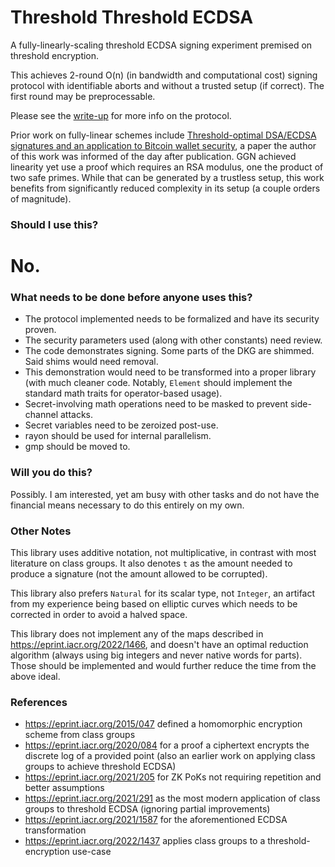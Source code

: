 # Threshold Threshold ECDSA

A fully-linearly-scaling threshold ECDSA signing experiment premised on
threshold encryption.

This achieves 2-round O(n) (in bandwidth and computational cost) signing
protocol with identifiable aborts and without a trusted setup (if correct). The
first round may be preprocessable.

Please see the [write-up](./write-up.md) for more info on the protocol.

Prior work on fully-linear schemes include
[Threshold-optimal DSA/ECDSA signatures and an application to Bitcoin wallet security](https://eprint.iacr.org/2016/013),
a paper the author of this work was informed of the day after publication. GGN
achieved linearity yet use a proof which requires an RSA modulus, one the
product of two safe primes. While that can be generated by a trustless setup,
this work benefits from significantly reduced complexity in its setup (a couple
orders of magnitude).

### Should I use this?

# No.

### What needs to be done before anyone uses this?

- The protocol implemented needs to be formalized and have its security proven.
- The security parameters used (along with other constants) need review.
- The code demonstrates signing. Some parts of the DKG are shimmed. Said shims
  would need removal.
- This demonstration would need to be transformed into a proper library (with
  much cleaner code. Notably, `Element` should implement the standard math
  traits for operator-based usage).
- Secret-involving math operations need to be masked to prevent side-channel
  attacks.
- Secret variables need to be zeroized post-use.
- rayon should be used for internal parallelism.
- gmp should be moved to.

### Will you do this?

Possibly. I am interested, yet am busy with other tasks and do not have the
financial means necessary to do this entirely on my own.

### Other Notes

This library uses additive notation, not multiplicative, in contrast with most
literature on class groups. It also denotes `t` as the amount needed to produce
a signature (not the amount allowed to be corrupted).

This library also prefers `Natural` for its scalar type, not `Integer`, an
artifact from my experience being based on elliptic curves which needs to be
corrected in order to avoid a halved space.

This library does not implement any of the maps described in
https://eprint.iacr.org/2022/1466, and doesn't have an optimal reduction
algorithm (always using big integers and never native words for parts). Those
should be implemented and would further reduce the time from the above ideal.

### References

- https://eprint.iacr.org/2015/047 defined a homomorphic encryption scheme from
  class groups
- https://eprint.iacr.org/2020/084 for a proof a ciphertext encrypts the
  discrete log of a provided point (also an earlier work on applying class
  groups to achieve threshold ECDSA)
- https://eprint.iacr.org/2021/205 for ZK PoKs not requiring repetition and
  better assumptions
- https://eprint.iacr.org/2021/291 as the most modern application of class
  groups to threshold ECDSA (ignoring partial improvements)
- https://eprint.iacr.org/2021/1587 for the aforementioned ECDSA transformation
- https://eprint.iacr.org/2022/1437 applies class groups to a
  threshold-encryption use-case

